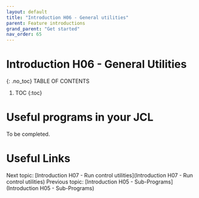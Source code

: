 ```yaml
---
layout: default
title: "Introduction H06 - General utilities"
parent: Feature introductions
grand_parent: "Get started"
nav_order: 65
---
```


# Introduction H06 - General Utilities
{: .no_toc}
TABLE OF CONTENTS
1. TOC
{:toc}

# Useful programs in your JCL
To be completed.



# Useful Links
Next topic: [Introduction H07 - Run control utilities](Introduction H07 - Run control utilities)
Previous topic: [Introduction H05 - Sub-Programs](Introduction H05 - Sub-Programs)

